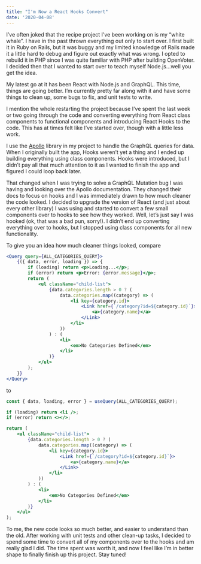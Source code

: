 ```yaml
---
title: "I'm Now a React Hooks Convert"
date: '2020-04-08'
---
```


I’ve often joked that the recipe project I’ve been working on is my “white whale”. I have in the past thrown everything out only to start over. I first built it in Ruby on Rails, but it was buggy and my limited knowledge of Rails made it a little hard to debug and figure out exactly what was wrong. I opted to rebuild it in PHP since I was quite familiar with PHP after building OpenVoter. I decided then that I wanted to start over to teach myself Node.js...well you get the idea.

My latest go at it has been React with Node.js and GraphQL. This time, things are going better. I’m currently pretty far along with it and have some things to clean up, some bugs to fix, and unit tests to write.

I mention the whole restarting the project because I’ve spent the last week or two going through the code and converting everything from React class components to functional components and introducing React Hooks to the code. This has at times felt like I’ve started over, though with a little less work.

I use the [Apollo](https://www.apollographql.com/docs/graphql-tools/) library in my project to handle the GraphQL queries for data. When I originally built the app, Hooks weren’t yet a thing and I ended up building everything using class components. Hooks were introduced, but I didn’t pay all that much attention to it as I wanted to finish the app and figured I could loop back later.

That changed when I was trying to solve a GraphQL Mutation bug I was having and looking over the Apollo documentation. They changed their docs to focus on hooks and I was immediately drawn to how much cleaner the code looked. I decided to upgrade the version of React (and just about every other library) I was using and started to convert a few small components over to hooks to see how they worked. Well, let’s just say I was hooked (ok, that was a bad pun, sorry!). I didn’t end up converting everything over to hooks, but I stopped using class components for all new functionality.

To give you an idea how much cleaner things looked, compare

```jsx
<Query query={ALL_CATEGORIES_QUERY}>
    {({ data, error, loading }) => {
        if (loading) return <p>Loading...</p>;
        if (error) return <p>Error: {error.message}</p>;
        return (
            <ul className="child-list">
                {data.categories.length > 0 ? (
                    data.categories.map((category) => (
                        <li key={category.id}>
                            <Link href={`/category?id=${category.id}`}>
                                <a>{category.name}</a>
                            </Link>
                        </li>
                    ))
                ) : (
                    <li>
                        <em>No Categories Defined</em>
                    </li>
                )}
            </ul>
        );
    }}
</Query>
```

to

```jsx
const { data, loading, error } = useQuery(ALL_CATEGORIES_QUERY);

if (loading) return <li />;
if (error) return <></>;

return (
    <ul className="child-list">
        {data.categories.length > 0 ? (
            data.categories.map((category) => (
                <li key={category.id}>
                    <Link href={`/category?id=${category.id}`}>
                        <a>{category.name}</a>
                    </Link>
                </li>
            ))
        ) : (
            <li>
                <em>No Categories Defined</em>
            </li>
        )}
    </ul>
);
```

To me, the new code looks so much better, and easier to understand than the old. After working with unit tests and other clean-up tasks, I decided to spend some time to convert all of my components over to the hooks and am really glad I did. The time spent was worth it, and now I feel like I’m in better shape to finally finish up this project. Stay tuned!

